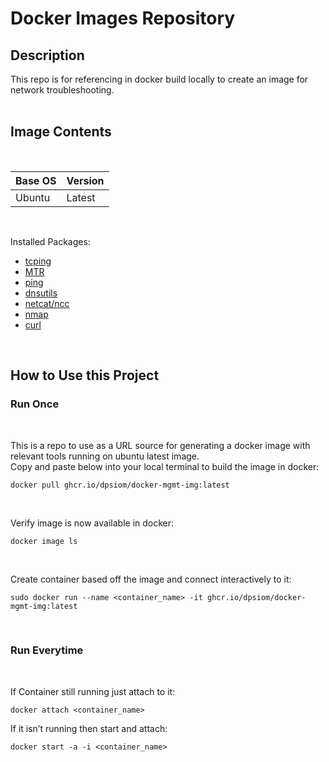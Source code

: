 # Docker Images Repository

## Description

This repo is for referencing in docker build locally to create an image for network troubleshooting. </br>
</br>


## Image Contents


</br>

Base OS | Version | 
------- | ------- |
Ubuntu  | Latest  |

</br>

Installed Packages: </br>
 - [tcping](https://neoctobers.readthedocs.io/en/latest/linux/tcpping_on_ubuntu.html)
 - [MTR](https://en.wikipedia.org/wiki/MTR_(software))
 - [ping](https://packages.ubuntu.com/search?keywords=inetutils-ping)
 - [dnsutils](https://packages.ubuntu.com/jammy/i386/bind9-dnsutils/filelist)
 - [netcat/ncc](https://packages.ubuntu.com/jammy/netcat)
 - [nmap](https://packages.ubuntu.com/jammy/nmap)
 - [curl](https://packages.ubuntu.com/jammy/curl)
</br>

## How to Use this Project
### Run Once
</br>

This is a repo to use as a URL source for generating a docker image with relevant tools running on ubuntu latest image.  
Copy and paste below into your local terminal to build the image in docker: </br>

    docker pull ghcr.io/dpsiom/docker-mgmt-img:latest
<!-- docker build github.com/greyinghair/docker-img-network-testing -t "network-testing-img" -->

</br>

Verify image is now available in docker: </br>

    docker image ls

</br>

Create container based off the image and connect interactively to it: </br>

    sudo docker run --name <container_name> -it ghcr.io/dpsiom/docker-mgmt-img:latest

</br>

### Run Everytime 
</br> 

If Container still running just attach to it: </br>

	docker attach <container_name>

If it isn’t running then start and attach: </br>
	
    docker start -a -i <container_name>

</br>
